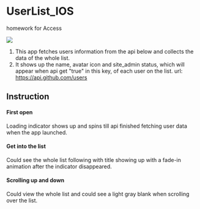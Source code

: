 # UserList_IOS
homework for Access

![](https://github.com/worksB-collab/UserList_IOS/blob/master/6.27.19.gif)

1. This app fetches users information from the api below and collects the data of the whole list.
2. It shows up the name, avatar icon and site_admin status, which will appear when api get "true" in this key, of each user on the list.
url: https://api.github.com/users

## Instruction

#### First open
Loading indicator shows up and spins till api finished fetching user data when the app launched.

#### Get into the list
Could see the whole list following with title showing up with a fade-in animation after the indicator disappeared.

#### Scrolling up and down
Could view the whole list and could see a light gray blank when scrolling over the list.
